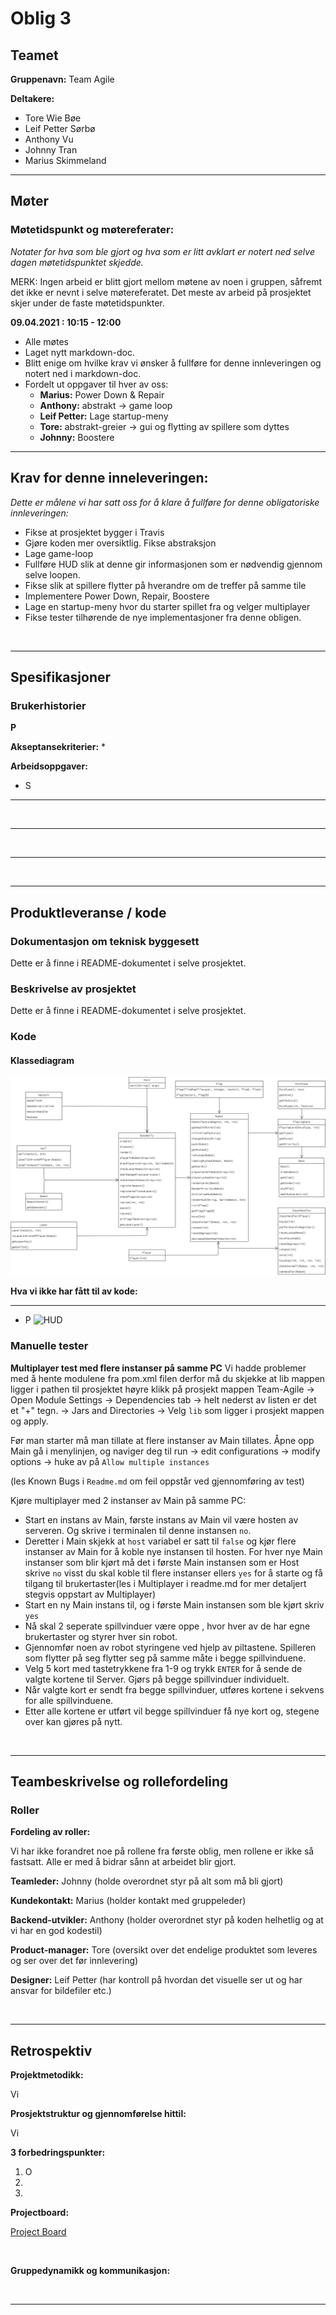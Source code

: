 # Oblig 3

## Teamet
**Gruppenavn:** Team Agile

**Deltakere:**
* Tore Wie Bøe
* Leif Petter Sørbø
* Anthony Vu
* Johnny Tran
* Marius Skimmeland
  <br/>

***
## Møter
### Møtetidspunkt og møtereferater:
_Notater for hva som ble gjort og hva som er litt avklart er notert ned selve dagen møtetidspunktet skjedde._

MERK: Ingen arbeid er blitt gjort mellom møtene av noen i gruppen, såfremt det ikke er nevnt i selve møtereferatet.
Det meste av arbeid på prosjektet skjer under de faste møtetidspunkter.

**09.04.2021 : 10:15 - 12:00**
* Alle møtes
* Laget nytt markdown-doc. 
* Blitt enige om hvilke krav vi ønsker å fullføre for denne innleveringen og notert ned i markdown-doc. 
* Fordelt ut oppgaver til hver av oss: 
    * **Marius:** Power Down & Repair
    * **Anthony:** abstrakt -> game loop 
    * **Leif Petter:** Lage startup-meny
    * **Tore:** abstrakt-greier -> gui og flytting av spillere som dyttes
    * **Johnny:** Boostere 
    
    
***
## Krav for denne inneleveringen:
_Dette er målene vi har satt oss for å klare å fullføre for denne obligatoriske innleveringen:_

* Fikse at prosjektet bygger i Travis
* Gjøre koden mer oversiktlig. Fikse abstraksjon
* Lage game-loop
* Fullføre HUD slik at denne gir informasjonen som er nødvendig gjennom selve loopen. 
* Fikse slik at spillere flytter på hverandre om de treffer på samme tile
* Implementere Power Down, Repair, Boostere
* Lage en startup-meny hvor du starter spillet fra og velger multiplayer
* Fikse tester tilhørende de nye implementasjoner fra denne obligen. 


<br/>

***
## Spesifikasjoner

### Brukerhistorier

**P**

**Akseptansekriterier:**
* 

**Arbeidsoppgaver:**
* S

***

<br/>

***

<br/>

***

<br/>


***
## Produktleveranse / kode

### Dokumentasjon om teknisk byggesett

Dette er å finne i README-dokumentet i selve prosjektet.

### Beskrivelse av prosjektet

Dette er å finne i README-dokumentet i selve prosjektet.
<br/>

### Kode

#### Klassediagram

![](/Deliverables/Images/ClassDiagramRoboRally2.png "Class Diagram")

**Hva vi ikke har fått til av kode:**
***

* P
![](/Deliverables/Images/HUD.png "HUD")

### Manuelle tester

**Multiplayer test med flere instanser på samme PC**
Vi hadde problemer med å hente modulene fra pom.xml filen derfor må du skjekke at lib mappen ligger i pathen til prosjektet høyre klikk på prosjekt mappen Team-Agile -> Open Module Settings -> Dependencies tab -> helt nederst av listen er det et "+" tegn.
-> Jars and Directories -> Velg ``lib`` som ligger i prosjekt mappen og apply.

Før man starter må man tillate at flere instanser av Main tillates. Åpne opp Main gå i menylinjen, og naviger deg til
run -> edit configurations -> modify options -> huke av på ``Allow multiple instances``

(les Known Bugs i ``Readme.md`` om feil oppstår ved gjennomføring av test)

Kjøre multiplayer med 2 instanser av Main på samme PC:

* Start en instans av Main, første instans av Main vil være hosten av serveren. Og skrive i terminalen til denne instansen ``no``.
* Deretter i Main skjekk at ``host`` variabel er satt til ``false`` og kjør flere instanser av Main for å koble nye instansen til hosten.
  For hver nye Main instanser som blir kjørt må det i første Main instansen som er Host skrive ``no`` visst du skal koble til flere instanser ellers ``yes`` for å starte og få tilgang til brukertaster(les i Multiplayer i readme.md for mer detaljert stegvis oppstart av Multiplayer)
* Start en ny Main instans til, og i første Main instansen som ble kjørt skriv ``yes``
* Nå skal 2 seperate spillvinduer være oppe , hvor hver av de har egne brukertaster og styrer hver sin robot.
* Gjennomfør noen av robot styringene ved hjelp av piltastene. Spilleren som flytter på seg flytter seg på samme måte i begge spillvinduene.
* Velg 5 kort med tastetrykkene fra 1-9 og trykk ``ENTER`` for å sende de valgte kortene til Server. Gjørs på begge spillvinduer individuelt.
* Når valgte kort er sendt fra begge spillvinduer, utføres kortene i sekvens for alle spillvinduene.
* Etter alle kortene er utført vil begge spillvinduer få nye kort og, stegene over kan gjøres på nytt.

<br/>

***
## Teambeskrivelse og rollefordeling
### Roller

**Fordeling av roller:**

Vi har ikke forandret noe på rollene fra første oblig, men rollene er ikke så fastsatt. Alle er med å bidrar sånn at arbeidet blir gjort.



**Teamleder:** Johnny (holde overordnet styr på alt som må bli gjort)

**Kundekontakt:** Marius (holder kontakt med gruppeleder)

**Backend-utvikler:** Anthony (holder overordnet styr på koden helhetlig og at vi har en god kodestil)

**Product-manager:** Tore (oversikt over det endelige produktet som leveres og ser over det før innlevering)

**Designer:** Leif Petter (har kontroll på hvordan det visuelle ser ut og har ansvar for bildefiler etc.)

<br>

***

## Retrospektiv

**Projektmetodikk:**

Vi

**Prosjektstruktur og gjennomførelse hittil:**

Vi

**3 forbedringspunkter:**
1. O
2. 
3. 

**Projectboard:**

[Project Board](https://trello.com/b/80a0xYw8/inf112-oblig-2)



<br/> 

**Gruppedynamikk og kommunikasjon:**



<br/> 

***